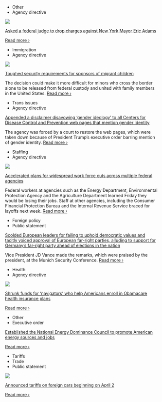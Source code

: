 - Other
- Agency directive

[![](https://static01.nyt.com/images/2025/02/14/multimedia/14dc-scene-vmjz/14dc-scene-vmjz-square320.jpg)](https://www.nytimes.com/2025/02/14/us/politics/eric-adams-doj-lawyers.html?smid=url-share)

[Asked a federal judge to drop charges against New York Mayor Eric Adams](https://www.nytimes.com/2025/02/14/us/politics/eric-adams-doj-lawyers.html?smid=url-share)

[Read more ›](https://www.nytimes.com/2025/02/14/us/politics/eric-adams-doj-lawyers.html?smid=url-share)

- Immigration
- Agency directive

[![](https://static01.nyt.com/images/2025/02/14/multimedia/14dc-immig-vclh/14dc-immig-vclh-square320.jpg)](https://www.nytimes.com/2025/02/14/us/politics/trump-rules-migrant-children.html?smid=url-share)

[Toughed security requirements for sponsors of migrant children](https://www.nytimes.com/2025/02/14/us/politics/trump-rules-migrant-children.html?smid=url-share)

The decision could make it more difficult for minors who cross the border alone to be released from federal custody and united with family members in the United States. [Read more ›](https://www.nytimes.com/2025/02/14/us/politics/trump-rules-migrant-children.html?smid=url-share)

- Trans issues
- Agency directive

[Appended a disclaimer disavowing ‘gender ideology’ to all Centers for Disease Control and Prevention web pages that mention gender identity](https://www.nytimes.com/live/2025/02/14/us/trump-news-tariffs-federal/acf88e64-0bbc-5704-8b70-888b14be5a15?smid=url-share)

The agency was forced by a court to restore the web pages, which were taken down because of President Trump’s executive order barring mention of gender identity. [Read more ›](https://www.nytimes.com/live/2025/02/14/us/trump-news-tariffs-federal/acf88e64-0bbc-5704-8b70-888b14be5a15?smid=url-share)

- Staffing
- Agency directive

[![](https://static01.nyt.com/images/2025/02/14/multimedia/14dc-federal-workers-bqtm/14dc-federal-workers-bqtm-square320.jpg)](https://www.nytimes.com/2025/02/14/us/politics/energy-department-layoffs.html?smid=url-share)

[Accelerated plans for widespread work force cuts across multiple federal agencies](https://www.nytimes.com/2025/02/14/us/politics/energy-department-layoffs.html?smid=url-share)

Federal workers at agencies such as the Energy Department, Environmental Protection Agency and the Agriculture Department learned Friday they would be losing their jobs. Staff at other agencies, including the Consumer Financial Protection Bureau and the Internal Revenue Service braced for layoffs next week. [Read more ›](https://www.nytimes.com/2025/02/14/us/politics/energy-department-layoffs.html?smid=url-share)

- Foreign policy
- Public statement

[Scolded European leaders for failing to uphold democratic values and tacitly voiced approval of European far-right parties, alluding to support for Germany’s far-right party ahead of elections in the nation](https://www.nytimes.com/live/2025/02/14/us/trump-news-tariffs-federal/b8fb5560-9bbc-59f3-ab58-32c84f52bbdd?smid=url-share)

Vice President JD Vance made the remarks, which were praised by the president, at the Munich Security Conference. [Read more ›](https://www.nytimes.com/live/2025/02/14/us/trump-news-tariffs-federal/b8fb5560-9bbc-59f3-ab58-32c84f52bbdd?smid=url-share)

- Health
- Agency directive

[![](https://static01.nyt.com/images/2025/02/14/multimedia/14trump-news-enrollment-vqzh/14trump-news-enrollment-vqzh-square320.jpg)](https://www.nytimes.com/2025/02/14/us/politics/trump-obamacare-navigators.html?smid=url-share)

[Shrunk funds for ‘navigators’ who help Americans enroll in Obamacare health insurance plans](https://www.nytimes.com/2025/02/14/us/politics/trump-obamacare-navigators.html?smid=url-share)

[Read more ›](https://www.nytimes.com/2025/02/14/us/politics/trump-obamacare-navigators.html?smid=url-share)

- Other
- Executive order

[Established the National Energy Dominance Council to promote American energy sources and jobs](https://www.whitehouse.gov/presidential-actions/2025/02/establishing-the-national-energy-dominance-council/)

[Read more ›](https://www.whitehouse.gov/presidential-actions/2025/02/establishing-the-national-energy-dominance-council/)

- Tariffs
- Trade
- Public statement

[![](https://static01.nyt.com/images/2025/02/14/multimedia/14trump-news-tariff-threat-gtjm/14trump-news-tariff-threat-gtjm-square320.jpg)](https://www.nytimes.com/2025/02/14/us/politics/trump-auto-tariffs.html)

[Announced tariffs on foreign cars beginning on April 2](https://www.nytimes.com/2025/02/14/us/politics/trump-auto-tariffs.html)

[Read more ›](https://www.nytimes.com/2025/02/14/us/politics/trump-auto-tariffs.html)